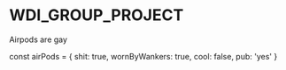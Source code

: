 # WDI_GROUP_PROJECT
Airpods are gay

const airPods = {
  shit: true,
  wornByWankers: true,
  cool: false,
  pub: 'yes'
}
